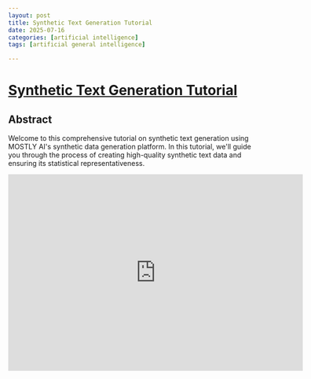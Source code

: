 ```yaml
---
layout: post
title: Synthetic Text Generation Tutorial
date: 2025-07-16
categories: [artificial intelligence]
tags: [artificial general intelligence]

---
```


# [Synthetic Text Generation Tutorial](https://www.youtube.com/watch?v=HLj8Imeg2mo)


## Abstract

Welcome to this comprehensive tutorial on synthetic text generation using MOSTLY AI's synthetic data generation platform. In this tutorial, we'll guide you through the process of creating high-quality synthetic text data and ensuring its statistical representativeness. 


<iframe width="600" height="400" src="https://www.youtube.com/embed/HLj8Imeg2mo?si=8M5Uelu6GEH45a1A" title="YouTube video player" frameborder="0" allow="accelerometer; autoplay; clipboard-write; encrypted-media; gyroscope; picture-in-picture; web-share" referrerpolicy="strict-origin-when-cross-origin" allowfullscreen></iframe>